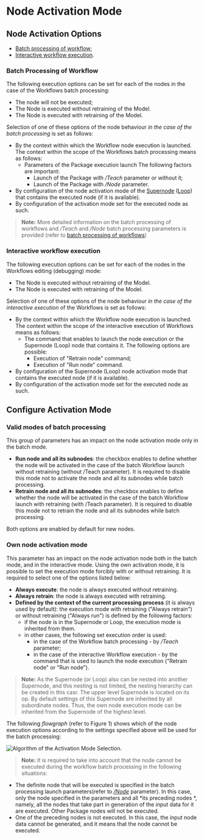 # Node Activation Mode

## Node Activation Options

* [Batch processing of workflow](#paketnoe-vypolnenie-stsenariya);
* [Interactive workflow execution](#interaktivnoe-vypolnenie-stsenariya).

### Batch Processing of Workflow

The following execution options can be set for each of the nodes in the case of the Workflows batch processing:

* The node will not be executed;
* The Node is executed without retraining of the Model.
* The Node is executed with retraining of the Model.

Selection of one of these options of the node behaviour *in the case of the batch processing* is set as follows:

* By the context within which the Workflow node execution is launched. The context within the scope of the Workflows batch processing means as follows:
   * Parameters of the Package execution launch The following factors are important:
      * Launch of the Package with */Teach* parameter or without it;
      * Launch of the Package with */Node* parameter.
* By configuration of the node activation mode of the [Supernode](../processors/control/submodel.md) ([Loop](../processors/control/cycle.md)) that contains the executed node (if it is available).
* By configuration of the activation mode set for the executed node as such.

> **Note:** More detailed information on the batch processing of workflows and */Teach* and */Node* batch processing parameters is provided (refer to [batch processing of workflows](./batchlauncher.md))

### Interactive workflow execution

The following execution options can be set for each of the nodes in the Workflows editing (debugging) mode:

* The Node is executed without retraining of the Model.
* The Node is executed with retraining of the Model.

Selection of one of these options of the node behaviour *in the case of the interactive execution* of the Workflows is set as follows:

* By the context within which the Workflow node execution is launched. The context within the scope of the interactive execution of Workflows means as follows:
   * The command that enables to launch the node execution or the Supernode (Loop) node that contains it. The following options are possible:
      * Execution of "Retrain node" command;
      * Execution of "Run node" command.
* By configuration of the Supernode (Loop) node activation mode that contains the executed node (if it is available).
* By configuration of the activation mode set for the executed node as such.

## Configure Activation Mode

### Valid modes of batch processing

This group of parameters has an impact on the node activation mode only in the batch mode.

* **Run node and all its subnodes**: the checkbox enables to define whether the node will be activated in the case of the batch Workflow launch without retraining (without /Teach parameter). It is required to disable this mode not to activate the node and all its subnodes while batch processing.
* **Retrain node and all its subnodes**: the checkbox enables to define whether the node will be activated in the case of the batch Workflow launch with retraining (with /Teach parameter). It is required to disable this mode not to retrain the node and all its subnodes while batch processing.

Both options are enabled by default for new nodes.

### Own node activation mode

This parameter has an impact on the node activation node both in the batch mode, and in the interactive mode.
Using the own activation mode, it is possible to set the execution mode forcibly with or without retraining. It is required to select one of the options listed below:

* **Always execute**: the node is always executed without retraining.
* **Always retrain**: the node is always executed with retraining.
* **Defined by the context of the current processing process** (it is always used by default): the execution mode with retraining ("Always retrain") or without retraining ("Always run") is defined by the following factors:
   * if the node is in the Supernode or Loop, the execution mode is inherited from them.
   * in other cases, the following set execution order is used:
      * in the case of the Workflow batch processing - by */Teach* parameter;
      * in the case of the interactive Workflow execution - by the command that is used to launch the node execution ("Retrain node" or "Run node").

> **Note:** As the Supernode (or Loop) also can be nested into another Supernode, and this nesting is not limited, the nesting hierarchy can be created in this casr. The upper level Supernode is located on its op. By default settings of this Supernode are inherited by all subordinate nodes. Thus, the own node execution mode can be inherited from the Supernode of the highest level.

The following *flowgraph* (refer to Figure 1) shows which of the node execution options according to the settings specified above will be used for the batch processing:

![Algorithm of the Activation Mode Selection.](setting-batch-processing-mode-1.svg)

> **Note:** It is required to take into account that the node cannot be executed during the workflow batch processing in the following situations:

* The definite node that will be executed is specified in the batch processing launch parameters(refer to [*/Node*](./batchlauncher.md) parameter). In this case, only the node specified in the parameters and all *its preceding nodes *, namely, all the nodes that take part in generation of the input data for it are executed. Other Package nodes will not be executed.
* One of the preceding nodes is not executed. In this case, the input node data cannot be generated, and it means that the node cannot be executed.